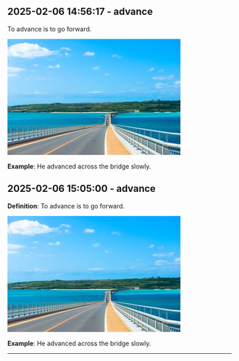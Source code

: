 
## 2025-02-06 14:56:17 - advance
To advance is to go forward.

![Image](https://raw.githubusercontent.com/toledorodrigow/Anki-Flashcard/main/English/images/advance_20250206145616.jpg)


**Example**: He advanced across the bridge slowly.

## 2025-02-06 15:05:00 - advance
**Definition**: To advance is to go forward.

![Image](https://raw.githubusercontent.com/toledorodrigow/Anki-Flashcard/main/English/images/advance_20250206150459.jpg)


**Example**: He advanced across the bridge slowly.

---
